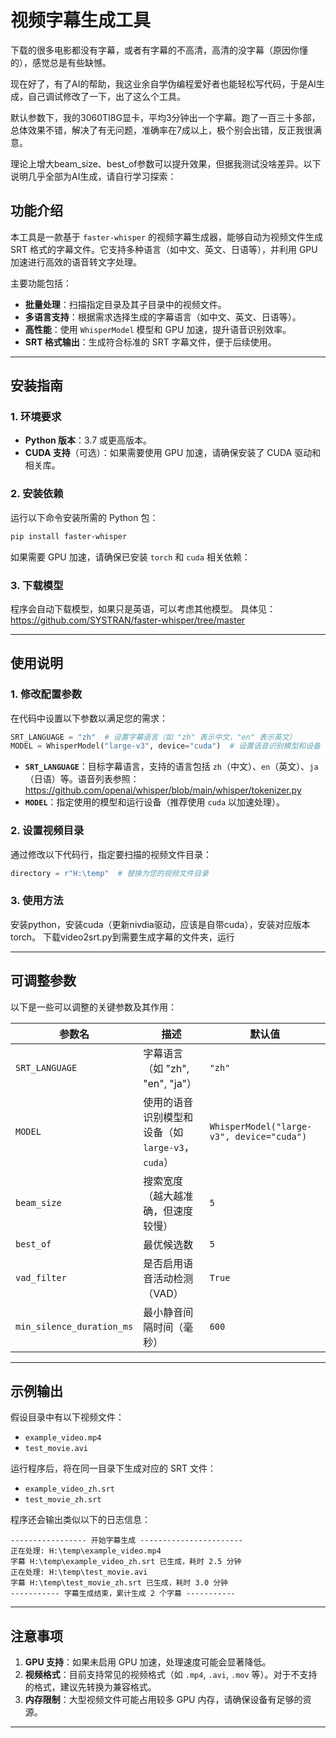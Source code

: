 # 视频字幕生成工具

下载的很多电影都没有字幕，或者有字幕的不高清，高清的没字幕（原因你懂的），感觉总是有些缺憾。

现在好了，有了AI的帮助，我这业余自学伪编程爱好者也能轻松写代码，于是AI生成，自己调试修改了一下，出了这么个工具。

默认参数下，我的3060TI8G显卡，平均3分钟出一个字幕。跑了一百三十多部，总体效果不错，解决了有无问题，准确率在7成以上，极个别会出错，反正我很满意。

理论上增大beam_size、best_of参数可以提升效果，但据我测试没啥差异。以下说明几乎全部为AI生成，请自行学习探索：

## 功能介绍

本工具是一款基于 `faster-whisper` 的视频字幕生成器，能够自动为视频文件生成 SRT 格式的字幕文件。它支持多种语言（如中文、英文、日语等），并利用 GPU 加速进行高效的语音转文字处理。

主要功能包括：
- **批量处理**：扫描指定目录及其子目录中的视频文件。
- **多语言支持**：根据需求选择生成的字幕语言（如中文、英文、日语等）。
- **高性能**：使用 `WhisperModel` 模型和 GPU 加速，提升语音识别效率。
- **SRT 格式输出**：生成符合标准的 SRT 字幕文件，便于后续使用。

---

## 安装指南

### 1. 环境要求
- **Python 版本**：3.7 或更高版本。
- **CUDA 支持**（可选）：如果需要使用 GPU 加速，请确保安装了 CUDA 驱动和相关库。

### 2. 安装依赖
运行以下命令安装所需的 Python 包：

```bash
pip install faster-whisper
```

如果需要 GPU 加速，请确保已安装 `torch` 和 `cuda` 相关依赖：


### 3. 下载模型
程序会自动下载模型，如果只是英语，可以考虑其他模型。
具体见：https://github.com/SYSTRAN/faster-whisper/tree/master

---

## 使用说明

### 1. 修改配置参数
在代码中设置以下参数以满足您的需求：

```python
SRT_LANGUAGE = "zh"  # 设置字幕语言（如 "zh" 表示中文，"en" 表示英文）
MODEL = WhisperModel("large-v3", device="cuda")  # 设置语音识别模型和设备（如 "cuda" 或 "cpu"）
```

- **`SRT_LANGUAGE`**：目标字幕语言，支持的语言包括 `zh`（中文）、`en`（英文）、`ja`（日语）等。语音列表参照：https://github.com/openai/whisper/blob/main/whisper/tokenizer.py
- **`MODEL`**：指定使用的模型和运行设备（推荐使用 `cuda` 以加速处理）。

### 2. 设置视频目录
通过修改以下代码行，指定要扫描的视频文件目录：

```python
directory = r"H:\temp"  # 替换为您的视频文件目录
```
### 3. 使用方法
安装python，安装cuda（更新nivdia驱动，应该是自带cuda），安装对应版本torch。
下载video2srt.py到需要生成字幕的文件夹，运行

---

## 可调整参数

以下是一些可以调整的关键参数及其作用：

| 参数名 | 描述 | 默认值 |
|--------|------|--------|
| `SRT_LANGUAGE` | 字幕语言（如 "zh", "en", "ja"） | `"zh"` |
| `MODEL` | 使用的语音识别模型和设备（如 `large-v3`，`cuda`） | `WhisperModel("large-v3", device="cuda")` |
| `beam_size` | 搜索宽度（越大越准确，但速度较慢） | `5` |
| `best_of` | 最优候选数 | `5` |
| `vad_filter` | 是否启用语音活动检测（VAD） | `True` |
| `min_silence_duration_ms` | 最小静音间隔时间（毫秒） | `600` |

---

## 示例输出

假设目录中有以下视频文件：
- `example_video.mp4`
- `test_movie.avi`

运行程序后，将在同一目录下生成对应的 SRT 文件：
- `example_video_zh.srt`
- `test_movie_zh.srt`

程序还会输出类似以下的日志信息：

```
----------------- 开始字幕生成 -----------------------
正在处理: H:\temp\example_video.mp4
字幕 H:\temp\example_video_zh.srt 已生成，耗时 2.5 分钟
正在处理: H:\temp\test_movie.avi
字幕 H:\temp\test_movie_zh.srt 已生成，耗时 3.0 分钟
----------- 字幕生成结束，累计生成 2 个字幕 -----------
```

---

## 注意事项

1. **GPU 支持**：如果未启用 GPU 加速，处理速度可能会显著降低。
2. **视频格式**：目前支持常见的视频格式（如 `.mp4`, `.avi`, `.mov` 等）。对于不支持的格式，建议先转换为兼容格式。
3. **内存限制**：大型视频文件可能占用较多 GPU 内存，请确保设备有足够的资源。

---
